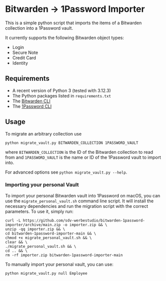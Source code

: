 # Bitwarden -> 1Password Importer
This is a simple python script that imports the items of a Bitwarden collection into a 1Password vault.

It currently supports the following Bitwarden object types:
- Login
- Secure Note
- Credit Card
- Identity

## Requirements
- A recent version of Python 3 (tested with 3.12.3)
- The Python packages listed in `requirements.txt`
- The [Bitwarden CLI](https://bitwarden.com/help/cli/#download-and-install)
- The [1Password CLI](https://developer.1password.com/docs/cli/get-started/)

## Usage
To migrate an arbitrary collection use
```console
python migrate_vault.py BITWARDEN_COLLECTION 1PASSWORD_VAULT
``` 
where `BITWARDEN_COLLECTION` is the ID of the Bitwarden collection to read from and `1PASSWORD_VAULT` is the name or ID of the 1Password vault to import into.

For advanced options see `python migrate_vault.py --help`.

###  Importing your personal Vault
To import your personal Bitwarden vault into 1Password on macOS, you can use the `migrate_personal_vault.sh` command line script. It will install the necessary dependencies and run the migration script with the correct parameters. To use it, simply run:
```console
curl -L https://github.com/sdv-werbestudio/bitwarden-1password-importer/archive/main.zip -o importer.zip && \
unzip -qq importer.zip && \
cd bitwarden-1password-importer-main && \
chmod +x migrate_personal_vault.sh && \
clear && \
./migrate_personal_vault.sh && \
cd .. && \
rm -rf importer.zip bitwarden-1password-importer-main
```

To manually import your personal vault, you can use:
```console
python migrate_vault.py null Employee
```